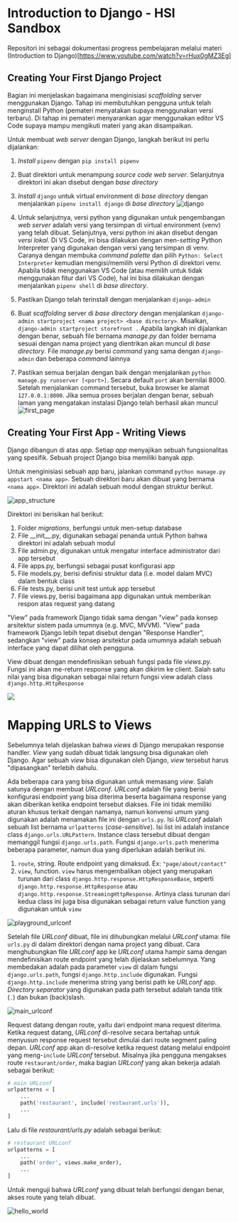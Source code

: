 # Introduction to Django - HSI Sandbox

Repositori ini sebagai dokumentasi progress pembelajaran melalui materi (Introduction to Django)[https://www.youtube.com/watch?v=rHux0gMZ3Eg]

## Creating Your First Django Project

Bagian ini menjelaskan bagaimana menginisiasi _scaffolding_ server menggunakan Django. Tahap ini membutuhkan pengguna untuk telah menginstall Python (pemateri menyatakan supaya menggunakan versi terbaru). Di tahap ini pemateri menyarankan agar menggunakan editor VS Code supaya mampu mengikuti materi yang akan disampaikan.

Untuk membuat _web server_ dengan Django, langkah berikut ini perlu dijalankan:
1. _Install_ `pipenv` dengan `pip install pipenv`
2. Buat direktori untuk menampung _source code web server_. Selanjutnya direktori ini akan disebut dengan _base directory_
3. _Install_ `django` untuk virtual environment di _base directory_ dengan menjalankan `pipenv install django` di _base directory_
    ![django](writeup/image/django_installation.png)

4. Untuk selanjutnya, versi python yang digunakan untuk pengembangan _web server_ adalah versi yang tersimpan di virtual environment (venv) yang telah dibuat. Selanjutnya, versi python ini akan disebut dengan _versi lokal_. Di VS Code, ini bisa dilakukan dengan men-_setting_ Python Interpreter yang digunakan dengan versi yang tersimpan di venv. Caranya dengan membuka _command palette_ dan pilih `Python: Select Interpreter` kemudian mengisi/memilih versi Python di direktori venv. Apabila tidak menggunakan VS Code (atau memilih untuk tidak menggunakan fitur dari VS Code), hal ini bisa dilakukan dengan menjalankan `pipenv shell` di _base directory_.
5. Pastikan Django telah terinstall dengan menjalankan `django-admin`
6. Buat _scaffolding_ server di _base directory_ dengan menjalankan `django-admin startproject <nama project> <base directory>`. Misalkan, `django-admin startproject storefront .` Apabila langkah ini dijalankan dengan benar, sebuah file bernama _manage.py_ dan folder bernama sesuai dengan nama project yang dientrikan akan muncul di _base directory_. File _manage.py_ berisi _command_ yang sama dengan `django-admin` dan beberapa _command_ lainnya
7. Pastikan semua berjalan dengan baik dengan menjalankan `python manage.py runserver [<port>]`. Secara default `port` akan bernilai 8000. Setelah menjalankan command tersebut, buka browser ke alamat `127.0.0.1:8000`. Jika semua proses berjalan dengan benar, sebuah laman yang mengatakan instalasi Django telah berhasil akan muncul
![first_page](writeup/image/run_development_server.PNG)

## Creating Your First App - Writing Views

Django dibangun di atas _app_. Setiap _app_ menyajikan sebuah fungsionalitas yang spesifik. Sebuah project Django bisa memiliki banyak _app_.

Untuk menginisiasi sebuah app baru, jalankan command `python manage.py appstart <nama app>`. Sebuah direktori baru akan dibuat yang bernama `<nama app>`. Direktori ini adalah sebuah modul dengan struktur berikut.

![app_structure](writeup/image/app_structure.PNG)

Direktori ini berisikan hal berikut:
1. Folder _migrations_, berfungsi untuk men-setup database
2. File \_\_init\_\_.py, digunakan sebagai penanda untuk Python bahwa direktori ini adalah sebuah modul
3. File admin.py, digunakan untuk mengatur interface administrator dari app tersebut
4. File apps.py, berfungsi sebagai pusat konfigurasi app
5. File models.py, berisi definisi struktur data (i.e. model dalam MVC) dalam bentuk class
6. File tests.py, berisi unit test untuk app tersebut
7. File views.py, berisi bagaimana app digunakan untuk memberikan respon atas request yang datang

"View" pada framework Django tidak sama dengan "view" pada konsep arsitektur sistem pada umumnya (e.g. MVC, MVVM). "View" pada framework Django lebih tepat disebut dengan "Response Handler", sedangkan "view" pada konsep arsitektur pada umumnya adalah sebuah interface yang dapat dilihat oleh pengguna.

View dibuat dengan mendefinisikan sebuah fungsi pada file _views.py_. Fungsi ini akan me-return response yang akan dikirim ke client. Salah satu nilai yang bisa digunakan sebagai nilai return fungsi view adalah class `django.http.HttpResponse`

![](writeup/image/playground_views.PNG)

# Mapping URLS to Views

Sebelumnya telah dijelaskan bahwa _views_ di Django merupakan response handler. _View_ yang sudah dibuat tidak langsung bisa digunakan oleh Django. Agar sebuah _view_ bisa digunakan oleh Django, _view_ tersebut harus "dipasangkan" terlebih dahulu.

Ada beberapa cara yang bisa digunakan untuk memasang _view_. Salah satunya dengan membuat _URLconf_. _URLconf_ adalah file yang berisi konfigurasi endpoint yang bisa diterima beserta bagaimana response yang akan diberikan ketika endpoint tersebut diakses. File ini tidak memiliki aturan khusus terkait dengan namanya, namun konvensi umum yang digunakan adalah menamakan file ini dengan `urls.py`. Isi _URLconf_ adalah sebuah list bernama `urlpatterns` (_case-sensitive_). Isi list ini adalah instance class `django.urls.URLPattern`. Instance class tersebut dibuat dengan memanggil fungsi `django.urls.path`. Fungsi `django.urls.path` menerima beberapa parameter, namun dua yang diperlukan adalah berikut ini.

1. `route`, string. Route endpoint yang dimaksud. Ex: `"page/about/contact"`
2. `view`, function. `view` harus mengembalikan object yang merupakan turunan dari class `django.http.response.HttpResponseBase`, seperti `django.http.response.HttpResponse` atau `django.http.response.StreamingHttpResponse`. Artinya class turunan dari kedua class ini juga bisa digunakan sebagai return value function yang digunakan untuk `view`

![playground_urlconf](writeup/image/playground_urlconf.PNG)

Setelah file _URLconf_ dibuat, file ini dihubungkan melalui _URLconf_ utama: file `urls.py` di dalam direktori dengan nama project yang dibuat. Cara menghubungkan file _URLconf_ app ke _URLconf_ utama hampir sama dengan mendefinisikan route endpoint yang telah dijelaskan sebelumnya. Yang membedakan adalah pada parameter `view` di dalam fungsi `django.urls.path`, fungsi `django.http.include` digunakan. Fungsi `django.http.include` menerima string yang berisi path ke _URLconf_ app. _Directory separator_ yang digunakan pada path tersebut adalah tanda titik (`.`) dan bukan (back)slash.

![main_urlconf](writeup/image/main_urlconf.PNG)

Request datang dengan route, yaitu dari endpoint mana request diterima. Ketika request datang, _URLconf_ di-resolve secara bertahap untuk menyusun response request tersebut dimulai dari route segment paling depan. _URLconf_ app akan di-resolve ketika request datang melalui endpoint yang meng-`include` _URLconf_ tersebut. Misalnya jika pengguna mengakses route `restaurant/order`, maka bagian _URLconf_ yang akan bekerja adalah sebagai berikut:
```python
# main URLconf
urlpatterns = [
    ...
    path('restaurant', include('restaurant.urls')),
    ...
]
```
Lalu di file _restaurant/urls.py_ adalah sebagai berikut:
```python
# restaurant URLconf
urlpatterns = [
    ...
    path('order', views.make_order),
    ...
]
```

Untuk menguji bahwa _URLconf_ yang dibuat telah berfungsi dengan benar, akses route yang telah dibuat.

![hello_world](writeup/image/hello_world.PNG)